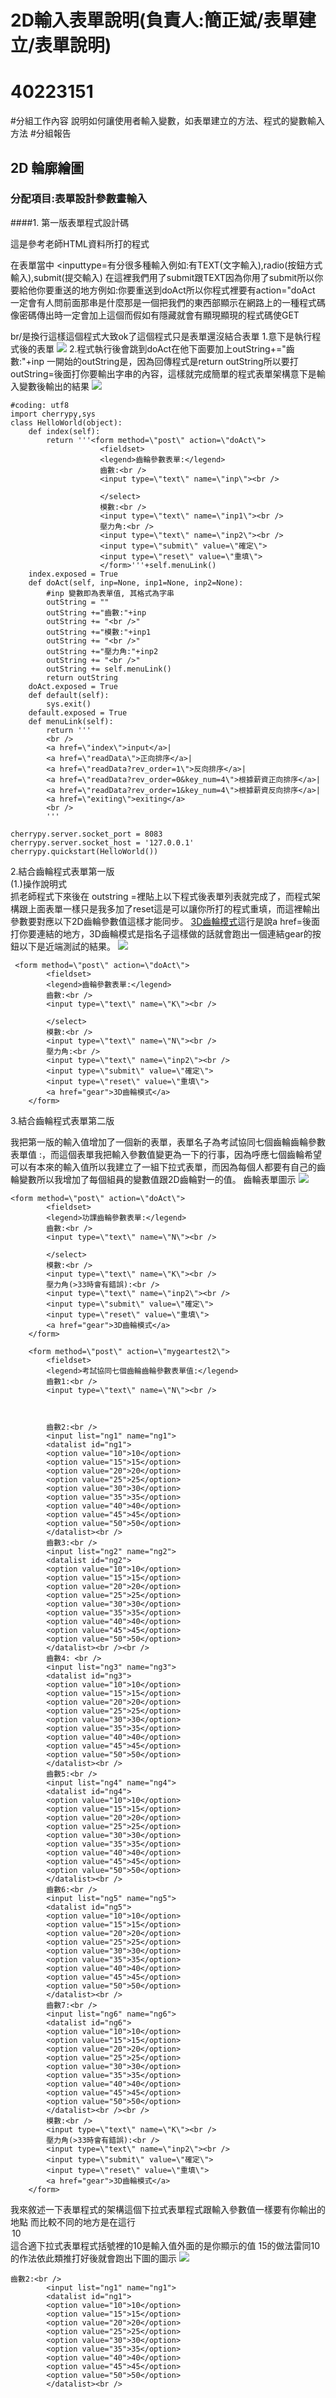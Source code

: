 # 2D輸入表單說明(負責人:簡正斌/表單建立/表單說明)
# 40223151
#分組工作內容
說明如何讓使用者輸入變數，如表單建立的方法、程式的變數輸入方法
#分組報告
## 2D 輪廓繪圖
### 分配項目:表單設計參數畫輸入

####1. 第一版表單程式設計碼


這是參考老師HTML資料所打的程式

在表單當中 <inputtype=有分很多種輸入例如:有TEXT(文字輸入),radio(按鈕方式輸入),submit(提交輸入)
在這裡我們用了submit跟TEXT因為你用了submit所以你要給他你要重送的地方例如:你要重送到doAct所以你程式裡要有action=\"doAct
一定會有人問前面那串是什麼那是一個把我們的東西部顯示在網路上的一種程式碼像密碼傳出時一定會加上這個而假如有隱藏就會有顯現顯現的程式碼使GET

br/是換行這樣這個程式大致ok了這個程式只是表單還沒結合表單
1.意下是執行程式後的表單
![](cda-2.png)
2.程式執行後會跳到doAct在他下面要加上outString+="齒數:"+inp
一開始的outString是，因為回傳程式是return outString所以要打outString=後面打你要輸出字串的內容，這樣就完成簡單的程式表單架構意下是輸入變數後輸出的結果
![](cda-3.png)

```
#coding: utf8
import cherrypy,sys
class HelloWorld(object):
    def index(self):
        return '''<form method=\"post\" action=\"doAct\">
                    <fieldset>
                    <legend>齒輪參數表單:</legend>
                    齒數:<br />
                    <input type=\"text\" name=\"inp\"><br />

                    </select>
                    模數:<br />
                    <input type=\"text\" name=\"inp1\"><br />
                    壓力角:<br />
                    <input type=\"text\" name=\"inp2\"><br />
                    <input type=\"submit\" value=\"確定\">
                    <input type=\"reset\" value=\"重填\">
                    </form>'''+self.menuLink()
    index.exposed = True
    def doAct(self, inp=None, inp1=None, inp2=None):
        #inp 變數即為表單值, 其格式為字串
        outString = ""
        outString +="齒數:"+inp
        outString += "<br />"
        outString +="模數:"+inp1
        outString += "<br />"
        outString +="壓力角:"+inp2
        outString += "<br />"
        outString += self.menuLink()
        return outString
    doAct.exposed = True
    def default(self):
        sys.exit()
    default.exposed = True
    def menuLink(self):
        return '''
        <br />
        <a href=\"index\">input</a>|
        <a href=\"readData\">正向排序</a>|
        <a href=\"readData?rev_order=1\">反向排序</a>|
        <a href=\"readData?rev_order=0&key_num=4\">根據薪資正向排序</a>|
        <a href=\"readData?rev_order=1&key_num=4\">根據薪資反向排序</a>|
        <a href=\"exiting\">exiting</a>
        <br />
        '''
 
cherrypy.server.socket_port = 8083
cherrypy.server.socket_host = '127.0.0.1'
cherrypy.quickstart(HelloWorld())
```
2.結合齒輪程式表單第一版<br/>
(1.)操作說明式<br/>
抓老師程式下來後在 outstring =裡貼上以下程式後表單列表就完成了，而程式架構跟上面表單一樣只是我多加了reset這是可以讓你所打的程式重填，而這裡輸出參數要對應以下2D齒輪參數值這樣才能同步。
 <a href="gear">3D齒輪模式</a>這行是說a href=後面打你要連結的地方，3D齒輪模式是指名子這樣做的話就會跑出一個連結gear的按鈕以下是近端測試的結果。
 ![](cda-1.png)
```
 <form method=\"post\" action=\"doAct\">
        <fieldset>
        <legend>齒輪參數表單:</legend>
        齒數:<br />
        <input type=\"text\" name=\"K\"><br />

        </select>
        模數:<br />
        <input type=\"text\" name=\"N\"><br />
        壓力角:<br />
        <input type=\"text\" name=\"inp2\"><br />
        <input type=\"submit\" value=\"確定\">
        <input type=\"reset\" value=\"重填\">
        <a href="gear">3D齒輪模式</a>
    </form>
```
3.結合齒輪程式表單第二版

我把第一版的輸入值增加了一個新的表單，表單名子為考試協同七個齒輪齒輪參數表單值
:，而這個表單我把輸入參數值變更為一下的行事，因為呼應七個齒輪希望可以有本來的輸入值所以我建立了一組下拉式表單，而因為每個人都要有自己的齒輪變數所以我增加了每個組員的變數值跟2D齒輪對一的值。
齒輪表單圖示
![](cda-5.png)


```
<form method=\"post\" action=\"doAct\">
        <fieldset>
        <legend>功課齒輪參數表單:</legend>
        齒數:<br />
        <input type=\"text\" name=\"N\"><br />

        </select>
        模數:<br />
        <input type=\"text\" name=\"K\"><br />
        壓力角(>33時會有錯誤):<br />
        <input type=\"text\" name=\"inp2\"><br />
        <input type=\"submit\" value=\"確定\">
        <input type=\"reset\" value=\"重填\">
        <a href="gear">3D齒輪模式</a>
    </form>
        
    <form method=\"post\" action=\"mygeartest2\">
        <fieldset>
        <legend>考試協同七個齒輪齒輪參數表單值:</legend>
        齒數1:<br />
        <input type=\"text\" name=\"N\"><br />



        齒數2:<br />
        <input list="ng1" name="ng1">
        <datalist id="ng1">
        <option value="10">10</option>
        <option value="15">15</option>
        <option value="20">20</option>
        <option value="25">25</option>
        <option value="30">30</option>
        <option value="35">35</option>
        <option value="40">40</option>
        <option value="45">45</option>
        <option value="50">50</option>
        </datalist><br />
        齒數3:<br />
        <input list="ng2" name="ng2">
        <datalist id="ng2">
        <option value="10">10</option>
        <option value="15">15</option>
        <option value="20">20</option>
        <option value="25">25</option>
        <option value="30">30</option>
        <option value="35">35</option>
        <option value="40">40</option>
        <option value="45">45</option>
        <option value="50">50</option>
        </datalist><br /><br />
        齒數4: <br />
        <input list="ng3" name="ng3">
        <datalist id="ng3">
        <option value="10">10</option>
        <option value="15">15</option>
        <option value="20">20</option>
        <option value="25">25</option>
        <option value="30">30</option>
        <option value="35">35</option>
        <option value="40">40</option>
        <option value="45">45</option>
        <option value="50">50</option>
        </datalist><br />
        齒數5:<br />
        <input list="ng4" name="ng4">
        <datalist id="ng4">
        <option value="10">10</option>
        <option value="15">15</option>
        <option value="20">20</option>
        <option value="25">25</option>
        <option value="30">30</option>
        <option value="35">35</option>
        <option value="40">40</option>
        <option value="45">45</option>
        <option value="50">50</option>
        </datalist><br />
        齒數6:<br />
        <input list="ng5" name="ng5">
        <datalist id="ng5">
        <option value="10">10</option>
        <option value="15">15</option>
        <option value="20">20</option>
        <option value="25">25</option>
        <option value="30">30</option>
        <option value="35">35</option>
        <option value="40">40</option>
        <option value="45">45</option>
        <option value="50">50</option>
        </datalist><br />
        齒數7:<br />
        <input list="ng6" name="ng6">
        <datalist id="ng6">
        <option value="10">10</option>
        <option value="15">15</option>
        <option value="20">20</option>
        <option value="25">25</option>
        <option value="30">30</option>
        <option value="35">35</option>
        <option value="40">40</option>
        <option value="45">45</option>
        <option value="50">50</option>
        </datalist><br /><br />
        模數:<br />
        <input type=\"text\" name=\"K\"><br />
        壓力角(>33時會有錯誤):<br />
        <input type=\"text\" name=\"inp2\"><br />
        <input type=\"submit\" value=\"確定\">
        <input type=\"reset\" value=\"重填\">
        <a href="gear">3D齒輪模式</a>
    </form>
```
我來敘述一下表單程式的架構這個下拉式表單程式跟輸入參數值一樣要有你輸出的地點
而比較不同的地方是在這行<option value="10">10</option>這合適下拉式表單程式括號裡的10是輸入值外面的是你顯示的值
15的做法雷同10的作法依此類推打好後就會跑出下圖的圖示
![](cda-4.png)
```
齒數2:<br />
        <input list="ng1" name="ng1">
        <datalist id="ng1">
        <option value="10">10</option>
        <option value="15">15</option>
        <option value="20">20</option>
        <option value="25">25</option>
        <option value="30">30</option>
        <option value="35">35</option>
        <option value="40">40</option>
        <option value="45">45</option>
        <option value="50">50</option>
        </datalist><br />
```











